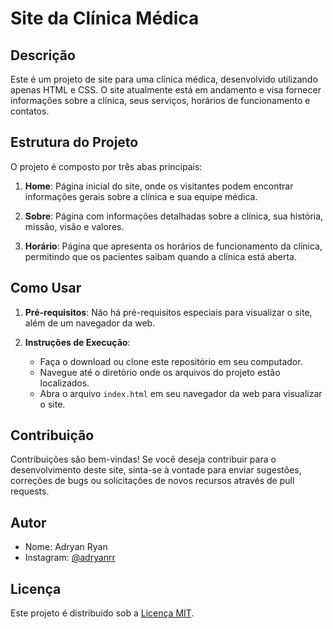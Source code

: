 # Site da Clínica Médica

## Descrição

Este é um projeto de site para uma clínica médica, desenvolvido utilizando apenas HTML e CSS. O site atualmente está em andamento e visa fornecer informações sobre a clínica, seus serviços, horários de funcionamento e contatos.

## Estrutura do Projeto

O projeto é composto por três abas principais:

1. **Home**: Página inicial do site, onde os visitantes podem encontrar informações gerais sobre a clínica e sua equipe médica.

2. **Sobre**: Página com informações detalhadas sobre a clínica, sua história, missão, visão e valores.

3. **Horário**: Página que apresenta os horários de funcionamento da clínica, permitindo que os pacientes saibam quando a clínica está aberta.

## Como Usar

1. **Pré-requisitos**: Não há pré-requisitos especiais para visualizar o site, além de um navegador da web.

2. **Instruções de Execução**:
   
   - Faça o download ou clone este repositório em seu computador.
   - Navegue até o diretório onde os arquivos do projeto estão localizados.
   - Abra o arquivo `index.html` em seu navegador da web para visualizar o site.

## Contribuição

Contribuições são bem-vindas! Se você deseja contribuir para o desenvolvimento deste site, sinta-se à vontade para enviar sugestões, correções de bugs ou solicitações de novos recursos através de pull requests.

## Autor

- Nome: Adryan Ryan
- Instagram: [@adryanrr](https://instagram.com/adryanrr)

## Licença

Este projeto é distribuído sob a [Licença MIT](https://opensource.org/licenses/MIT).
